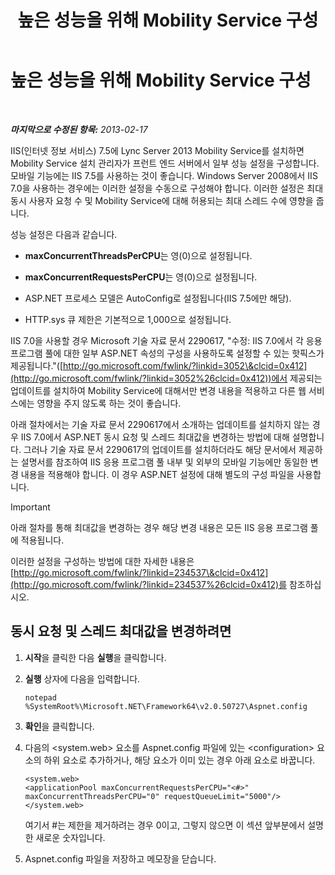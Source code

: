 ﻿---
title: 높은 성능을 위해 Mobility Service 구성
TOCTitle: 높은 성능을 위해 Mobility Service 구성
ms:assetid: c2b8aadb-cffb-49f0-ba7a-e8541a1ff475
ms:mtpsurl: https://technet.microsoft.com/ko-kr/library/Hh690042(v=OCS.15)
ms:contentKeyID: 49304940
ms.date: 08/24/2015
mtps_version: v=OCS.15
ms.translationtype: HT
---

# 높은 성능을 위해 Mobility Service 구성

 

_**마지막으로 수정된 항목:** 2013-02-17_

IIS(인터넷 정보 서비스) 7.5에 Lync Server 2013 Mobility Service를 설치하면 Mobility Service 설치 관리자가 프런트 엔드 서버에서 일부 성능 설정을 구성합니다. 모바일 기능에는 IIS 7.5를 사용하는 것이 좋습니다. Windows Server 2008에서 IIS 7.0을 사용하는 경우에는 이러한 설정을 수동으로 구성해야 합니다. 이러한 설정은 최대 동시 사용자 요청 수 및 Mobility Service에 대해 허용되는 최대 스레드 수에 영향을 줍니다.

성능 설정은 다음과 같습니다.

  - **maxConcurrentThreadsPerCPU**는 영(0)으로 설정됩니다.

  - **maxConcurrentRequestsPerCPU**는 영(0)으로 설정됩니다.

  - ASP.NET 프로세스 모델은 AutoConfig로 설정됩니다(IIS 7.5에만 해당).

  - HTTP.sys 큐 제한은 기본적으로 1,000으로 설정됩니다.

IIS 7.0을 사용할 경우 Microsoft 기술 자료 문서 2290617, "수정: IIS 7.0에서 각 응용 프로그램 풀에 대한 일부 ASP.NET 속성의 구성을 사용하도록 설정할 수 있는 핫픽스가 제공됩니다."([http://go.microsoft.com/fwlink/?linkid=3052\&clcid=0x412](http://go.microsoft.com/fwlink/?linkid=3052%26clcid=0x412))에서 제공되는 업데이트를 설치하여 Mobility Service에 대해서만 변경 내용을 적용하고 다른 웹 서비스에는 영향을 주지 않도록 하는 것이 좋습니다.

아래 절차에서는 기술 자료 문서 2290617에서 소개하는 업데이트를 설치하지 않는 경우 IIS 7.0에서 ASP.NET 동시 요청 및 스레드 최대값을 변경하는 방법에 대해 설명합니다. 그러나 기술 자료 문서 2290617의 업데이트를 설치하더라도 해당 문서에서 제공하는 설명서를 참조하여 IIS 응용 프로그램 풀 내부 및 외부의 모바일 기능에만 동일한 변경 내용을 적용해야 합니다. 이 경우 ASP.NET 설정에 대해 별도의 구성 파일을 사용합니다.


> [!IMPORTANT]
> 아래 절차를 통해 최대값을 변경하는 경우 해당 변경 내용은 모든 IIS 응용 프로그램 풀에 적용됩니다.



이러한 설정을 구성하는 방법에 대한 자세한 내용은 [http://go.microsoft.com/fwlink/?linkid=234537\&clcid=0x412](http://go.microsoft.com/fwlink/?linkid=234537%26clcid=0x412)를 참조하십시오.

## 동시 요청 및 스레드 최대값을 변경하려면

1.  **시작**을 클릭한 다음 **실행**을 클릭합니다.

2.  **실행** 상자에 다음을 입력합니다.
    
        notepad %SystemRoot%\Microsoft.NET\Framework64\v2.0.50727\Aspnet.config

3.  **확인**을 클릭합니다.

4.  다음의 \<system.web\> 요소를 Aspnet.config 파일에 있는 \<configuration\> 요소의 하위 요소로 추가하거나, 해당 요소가 이미 있는 경우 아래 요소로 바꿉니다.
    
        <system.web>
        <applicationPool maxConcurrentRequestsPerCPU="<#>" maxConcurrentThreadsPerCPU="0" requestQueueLimit="5000"/>
        </system.web>
    
    여기서 \#는 제한을 제거하려는 경우 0이고, 그렇지 않으면 이 섹션 앞부분에서 설명한 새로운 숫자입니다.

5.  Aspnet.config 파일을 저장하고 메모장을 닫습니다.

